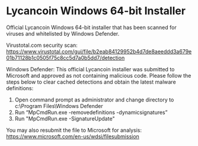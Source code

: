 # Lycancoin Windows 64-bit Installer

Official Lycancoin Windows 64-bit installer that has been scanned for viruses and whitelisted by Windows Defender.

Virustotal.com security scan:
https://www.virustotal.com/gui/file/b2eab84129952b4d7de8aeeddd3a679e01b71128b1c0505f75c8cc5d7a0b5dd7/detection

Windows Defender:
This official Lycancoin installer was submitted to Microsoft and approved as not containing malicious code. Please follow the steps below to clear cached detections and obtain the latest malware definitions:

1. Open command prompt as administrator and change directory to c:\Program Files\Windows Defender
2. Run “MpCmdRun.exe -removedefinitions -dynamicsignatures”
3. Run "MpCmdRun.exe -SignatureUpdate"

You may also resubmit the file to Microsoft for analysis: https://www.microsoft.com/en-us/wdsi/filesubmission
